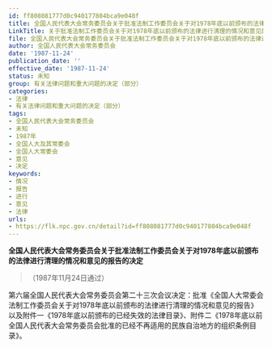 ```yaml
---
id: ff808081777d0c940177804bca9e048f
title: 全国人民代表大会常务委员会关于批准法制工作委员会关于对1978年底以前颁布的法律进行清理的情况和意见的报告的决定
LinkTitle: 关于批准法制工作委员会关于对1978年底以前颁布的法律进行清理的情况和意见的报告的决定（1987）
file: 全国人民代表大会常务委员会关于批准法制工作委员会关于对1978年底以前颁布的法律进行清理的情况和意见的报告的决定_ff808081777d0c940177804bca9e048f.docx
author: 全国人民代表大会常务委员会
date: '1987-11-24'
publication_date: ''
effective_date: '1987-11-24'
status: 未知
group: 有关法律问题和重大问题的决定（部分）
categories:
- 法律
- 有关法律问题和重大问题的决定（部分）
tags:
- 全国人民代表大会常务委员会
- 未知
- 1987年
- 全国人大及其常委会
- 全国人大常委会
- 意见
- 决定
keywords:
- 情况
- 报告
- 进行
- 意见
- 法律
urls:
- https://flk.npc.gov.cn/detail?id=ff808081777d0c940177804bca9e048f
---
```


**全国人民代表大会常务委员会关于批准法制工作委员会关于对1978年底以前颁布的法律进行清理的情况和意见的报告的决定**

> （1987年11月24日通过）

第六届全国人民代表大会常务委员会第二十三次会议决定：批准《全国人大常委会法制工作委员会关于对1978年底以前颁布的法律进行清理的情况和意见的报告》以及附件一《1978年底以前颁布的已经失效的法律目录》、附件二《1978年底以前全国人民代表大会常务委员会批准的已经不再适用的民族自治地方的组织条例目录》。
